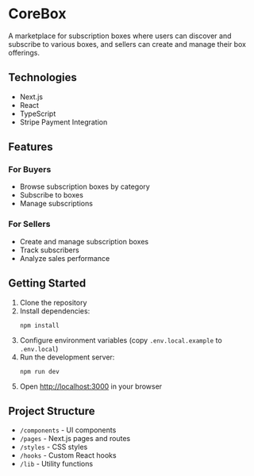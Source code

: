 # CoreBox

A marketplace for subscription boxes where users can discover and subscribe to various boxes, and sellers can create and manage their box offerings.

## Technologies

- Next.js
- React
- TypeScript
- Stripe Payment Integration

## Features

### For Buyers
- Browse subscription boxes by category
- Subscribe to boxes
- Manage subscriptions

### For Sellers
- Create and manage subscription boxes
- Track subscribers
- Analyze sales performance

## Getting Started

1. Clone the repository
2. Install dependencies:
   ```
   npm install
   ```
3. Configure environment variables (copy `.env.local.example` to `.env.local`)
4. Run the development server:
   ```
   npm run dev
   ```
5. Open [http://localhost:3000](http://localhost:3000) in your browser

## Project Structure

- `/components` - UI components
- `/pages` - Next.js pages and routes
- `/styles` - CSS styles
- `/hooks` - Custom React hooks
- `/lib` - Utility functions
